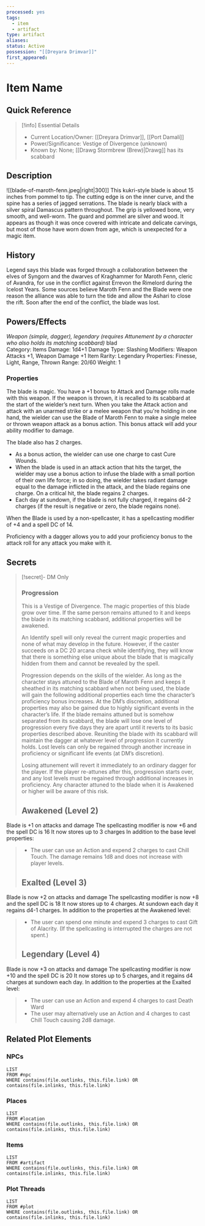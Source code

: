 ```yaml
---
processed: yes
tags:
  - item
  - artifact
type: artifact
aliases: 
status: Active
possession: "[[Dreyara Drimvar]]"
first_appeared:
---
```


# Item Name

## Quick Reference
> [!info] Essential Details
> - Current Location/Owner: [[Dreyara Drimvar]], [[Port Damali]]
> - Power/Significance: Vestige of Divergence (unknown)
> - Known by: None; [[Drawg Stormbrew (Brew)|Drawg]] has its scabbard

## Description

![[blade-of-maroth-fenn.jpeg|right|300]]
This kukri-style blade is about 15 inches from pommel to tip. The cutting edge is on the inner curve, and the spine has a series of jagged serrations. The blade is nearly black with a silver spiral Damascus pattern throughout. The grip is yellowed bone, very smooth, and well-worn. The guard and pommel are silver and wood. It appears as though it was once covered with intricate and delicate carvings, but most of those have worn down from age, which is unexpected for a magic item.

## History
Legend says this blade was forged through a collaboration between the elves of Syngorn and the dwarves of Kraghammer for Maroth Fenn, cleric of Avandra, for use in the conflict against Errevon the Rimelord during the Icelost Years. Some sources believe Maroth Fenn and the Blade were one reason the alliance was able to turn the tide and allow the Ashari to close the rift. Soon after the end of the conflict, the blade was lost.

## Powers/Effects
*Weapon (simple, dagger), legendary (requires Attunement by a character who also holds its matching scabbard)*
blad  
Category: Items
Damage: 1d4+1
Damage Type: Slashing
Modifiers: Weapon Attacks +1, Weapon Damage +1
Item Rarity: Legendary
Properties: Finesse, Light, Range, Thrown
Range: 20/60
Weight: 1  
### Properties
The blade is magic. You have a +1 bonus to Attack and Damage rolls made with this weapon. If the weapon is thrown, it is recalled to its scabbard at the start of the wielder’s next turn. When you take the Attack action and attack with an unarmed strike or a melee weapon that you're holding in one hand, the wielder can use the Blade of Maroth Fenn to make a single melee or thrown weapon attack as a bonus action. This bonus attack will add your ability modifier to damage.

The blade also has 2 charges.
- As a bonus action, the wielder can use one charge to cast Cure Wounds.
- When the blade is used in an attack action that hits the target, the wielder may use a bonus action to infuse the blade with a small portion of their own life force; in so doing, the wielder takes radiant damage equal to the damage inflicted in the attack, and the blade regains one charge. On a critical hit, the blade regains 2 charges.
- Each day at sundown, if the blade is not fully charged, it regains d4-2 charges (if the result is negative or zero, the blade regains none).

When the Blade is used by a non-spellcaster, it has a spellcasting modifier of +4 and a spell DC of 14.

Proficiency with a dagger allows you to add your proficiency bonus to the attack roll for any attack you make with it.

## Secrets
> [!secret]- DM Only
> ### Progression
>This is a Vestige of Divergence. The magic properties of this blade grow over time. If the same person remains attuned to it and keeps the blade in its matching scabbard, additional properties will be awakened.
>
> An Identify spell will only reveal the current magic properties and none of what may develop in the future. However, if the caster succeeds on a DC 20 arcana check while identifying, they will know that there is something else unique about the blade that is magically hidden from them and cannot be revealed by the spell.
>
>Progression depends on the skills of the wielder. As long as the character stays attuned to the Blade of Maroth Fenn and keeps it sheathed in its matching scabbard when not being used, the blade will gain the following additional properties each time the character’s proficiency bonus increases. At the DM’s discretion, additional properties may also be gained due to highly significant events in the character’s life.
>If the blade remains attuned but is somehow separated from its scabbard, the blade will lose one level of progression every five days they are apart until it reverts to its basic properties described above. Reuniting the blade with its scabbard will maintain the dagger at whatever level of progression it currently holds. Lost levels can only be regained through another increase in proficiency or significant life events (at DM’s discretion).
>
>Losing attunement will revert it immediately to an ordinary dagger for the player. If the player re-attunes after this, progression starts over, and any lost levels must be regained through additional increases in proficiency. Any character attuned to the blade when it is Awakened or higher will be aware of this risk.
>
>## Awakened (Level 2)
Blade is +1 on attacks and damage
The spellcasting modifier is now +6 and the spell DC is 16
It now stores up to 3 charges
In addition to the base level properties:
> - The user can use an Action and expend 2 charges to cast Chill Touch. The damage remains 1d8 and does not increase with player levels.  
>
>## Exalted (Level 3)
Blade is now +2 on attacks and damage
The spellcasting modifier is now +8 and the spell DC is 18
It now stores up to 4 charges. At sundown each day it regains d4-1 charges.
In addition to the properties at the Awakened level:
> - The user can spend one minute and expend 3 charges to cast Gift of Alacrity. (If the spellcasting is interrupted the charges are not spent.)  
>
>## Legendary (Level 4)
Blade is now +3 on attacks and damage
The spellcasting modifier is now +10 and the spell DC is 20
It now stores up to 5 charges, and it regains d4 charges at sundown each day.
In addition to the properties at the Exalted level:
> - The user can use an Action and expend 4 charges to cast Death Ward
> - The user may alternatively use an Action and 4 charges to cast Chill Touch causing 2d8 damage. 

## Related Plot Elements
### NPCs
```dataview
LIST
FROM #npc
WHERE contains(file.outlinks, this.file.link) OR contains(file.inlinks, this.file.link)
```
### Places
```dataview
LIST
FROM #location
WHERE contains(file.outlinks, this.file.link) OR contains(file.inlinks, this.file.link)
```
### Items
```dataview
LIST
FROM #artifact 
WHERE contains(file.outlinks, this.file.link) OR contains(file.inlinks, this.file.link)
```
### Plot Threads
```dataview
LIST
FROM #plot 
WHERE contains(file.outlinks, this.file.link) OR contains(file.inlinks, this.file.link)
```
